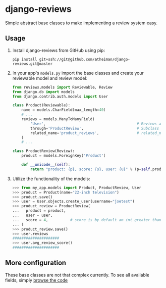 # django-reviews

Simple abstract base classes to make implementing a review system easy.



## Usage

1.  Install django-reviews from GitHub using pip:

    `pip install git+ssh://git@github.com/atheiman/django-reviews.git@master`

1.  In your app's `models.py` import the base classes and create your reviewable model and review model:

    ```python
    from reviews.models import Reviewable, Review
    from django.db import models
    from django.contrib.auth.models import User

    class Product(Reviewable):
        name = models.CharField(max_length=40)
        # ...
        reviews = models.ManyToManyField(
            'User',                                         # Reviews are tied to a User instance
            through='ProductReview',                        # Subclass of reviews.models.Review
            related_name='product_reviews',                 # related_name available from User instance
        )
        # ...

    class ProductReview(Review):
        product = models.ForeignKey('Product')

        def __unicode__(self):
            return "product: {p}, score: {s}, user: {u}" % (p=self.product, s=self.score, u=self.user.username)
    ```

1.  Utilize the functionality of the models:

    ```python
    >>> from my_app.models import Product, ProductReview, User
    >>> product = Product(name="22-inch television")
    >>> product.save()
    >>> user = User.objects.create_user(username="joetest")
    >>> product_review = ProductReview(
    ...   product = product,
    ...   user = user,
    ...   score = 4,          # score is by default an int greater than 0 but less than 6
    ... )
    >>> product_review.save()
    >>> user.reviews
    #####################
    >>> user.avg_review_score()
    #####################
    ```



## More configuration

These base classes are not that complex currently. To see all available fields, simply [browse the code](https://github.com/atheiman/django-reviews/blob/master/accounts/models.py)
